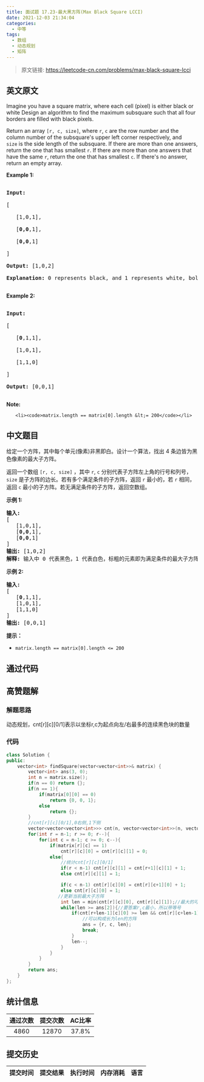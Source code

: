 ```yaml
---
title: 面试题 17.23-最大黑方阵(Max Black Square LCCI)
date: 2021-12-03 21:34:04
categories:
  - 中等
tags:
  - 数组
  - 动态规划
  - 矩阵
---
```


> 原文链接: https://leetcode-cn.com/problems/max-black-square-lcci


## 英文原文
<div><p>Imagine you have a square matrix, where each cell (pixel) is either black or white Design an algorithm to find the maximum subsquare such that all four borders are filled with black pixels.</p>

<p>Return an array&nbsp;<code>[r, c, size]</code>, where&nbsp;<code>r</code>,&nbsp;<code>c</code>&nbsp;are the row number and the column number of the subsquare&#39;s upper left corner respectively, and <code>size</code>&nbsp;is the side length of the subsquare. If there are more than one answers, return the one that has smallest <code>r</code>. If there are more than one answers that have the same <code>r</code>, return the one that has smallest <code>c</code>. If there&#39;s no answer, return an empty array.</p>

<p><strong>Example 1:</strong></p>

<pre>
<strong>Input:
</strong>[
&nbsp;  [1,0,1],
&nbsp;  [<strong>0,0</strong>,1],
&nbsp;  [<strong>0,0</strong>,1]
]
<strong>Output: </strong>[1,0,2]
<strong>Explanation:</strong> 0 represents black, and 1 represents white, bold elements in the input is the answer.
</pre>

<p><strong>Example 2:</strong></p>

<pre>
<strong>Input:
</strong>[
&nbsp;  [<strong>0</strong>,1,1],
&nbsp;  [1,0,1],
&nbsp;  [1,1,0]
]
<strong>Output: </strong>[0,0,1]
</pre>

<p><strong>Note: </strong></p>

<ul>
	<li><code>matrix.length == matrix[0].length &lt;= 200</code></li>
</ul>
</div>

## 中文题目
<div><p>给定一个方阵，其中每个单元(像素)非黑即白。设计一个算法，找出 4 条边皆为黑色像素的最大子方阵。</p>

<p>返回一个数组 <code>[r, c, size]</code> ，其中&nbsp;<code>r</code>,&nbsp;<code>c</code>&nbsp;分别代表子方阵左上角的行号和列号，<code>size</code> 是子方阵的边长。若有多个满足条件的子方阵，返回 <code>r</code> 最小的，若 <code>r</code> 相同，返回 <code>c</code> 最小的子方阵。若无满足条件的子方阵，返回空数组。</p>

<p><strong>示例 1:</strong></p>

<pre><strong>输入:
</strong>[
&nbsp;  [1,0,1],
&nbsp;  [<strong>0,0</strong>,1],
&nbsp;  [<strong>0,0</strong>,1]
]
<strong>输出: </strong>[1,0,2]
<strong>解释: </strong>输入中 0 代表黑色，1 代表白色，标粗的元素即为满足条件的最大子方阵
</pre>

<p><strong>示例 2:</strong></p>

<pre><strong>输入:
</strong>[
&nbsp;  [<strong>0</strong>,1,1],
&nbsp;  [1,0,1],
&nbsp;  [1,1,0]
]
<strong>输出: </strong>[0,0,1]
</pre>

<p><strong>提示：</strong></p>

<ul>
	<li><code>matrix.length == matrix[0].length &lt;= 200</code></li>
</ul>
</div>

## 通过代码
<RecoDemo>
</RecoDemo>


## 高赞题解
### 解题思路

动态规划，cnt[r][c][0/1]表示以坐标r,c为起点向左/右最多的连续黑色块的数量

### 代码

```cpp
class Solution {
public:
    vector<int> findSquare(vector<vector<int>>& matrix) {
        vector<int> ans(3, 0);
        int n = matrix.size();
        if(n == 0) return {};
        if(n == 1){
            if(matrix[0][0] == 0)
                return {0, 0, 1};
            else
                return {};
        }
        //cnt[r][c][0/1],0右侧,1下侧
        vector<vector<vector<int>>> cnt(n, vector<vector<int>>(n, vector<int>(2)));
        for(int r = n-1; r >= 0; r--){
            for(int c = n-1; c >= 0; c--){
                if(matrix[r][c] == 1)
                    cnt[r][c][0] = cnt[r][c][1] = 0;
                else{
                    //统计cnt[r][c][0/1]
                    if(r < n-1) cnt[r][c][1] = cnt[r+1][c][1] + 1;
                    else cnt[r][c][1] = 1;

                    if(c < n-1) cnt[r][c][0] = cnt[r][c+1][0] + 1;
                    else cnt[r][c][0] = 1;
				   //更新当前最大子方阵
                    int len = min(cnt[r][c][0], cnt[r][c][1]);//最大的可能的边长
                    while(len >= ans[2]){//要答案r,c最小，所以带等号
                        if(cnt[r+len-1][c][0] >= len && cnt[r][c+len-1][1] >= len){
                            //可以构成长为len的方阵
                            ans = {r, c, len};
                            break;
                        }
                        len--;
                    }
                }
            }
        }
        return ans;
    }
};
```

## 统计信息
| 通过次数 | 提交次数 | AC比率 |
| :------: | :------: | :------: |
|    4860    |    12870    |   37.8%   |

## 提交历史
| 提交时间 | 提交结果 | 执行时间 |  内存消耗  | 语言 |
| :------: | :------: | :------: | :--------: | :--------: |
